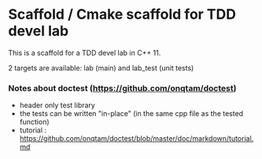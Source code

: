 # Scaffold / Cmake scaffold for TDD devel lab 
This is a scaffold for a TDD devel lab in C++ 11.

2 targets are available: lab (main) and lab_test (unit tests)

### Notes about doctest (https://github.com/onqtam/doctest)
- header only test library
- the tests can be written "in-place" (in the same cpp file as the tested function)
- tutorial : https://github.com/onqtam/doctest/blob/master/doc/markdown/tutorial.md
